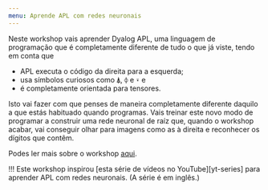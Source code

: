 ```yaml
---
menu: Aprende APL com redes neuronais
---
```


Neste workshop vais aprender Dyalog APL, uma linguagem de programação que é completamente diferente de tudo o que já viste, tendo em conta que

 - APL executa o código da direita para a esquerda;
 - usa símbolos curiosos como `⍋`, `⌽` e `⍣` e
 - é completamente orientada para tensores.

Isto vai fazer com que penses de maneira completamente diferente daquilo a que estás habituado quando programas. Vais treinar este novo modo de programar a construir uma rede neuronal de raíz que, quando o workshop acabar, vai conseguir olhar para imagens como as à direita e reconhecer os dígitos que contêm.

Podes ler mais sobre o workshop [aqui](https://mathspp.com/pt/workshops/learn-apl-with-neural-nets).

!!! Este workshop inspirou [esta série de vídeos no YouTube][yt-series] para aprender APL com redes neuronais. (A série é em inglês.)
